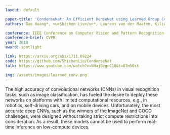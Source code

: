 ```yaml
---
layout: default

paper-title: 'CondenseNet: An Efficient DenseNet using Learned Group Convolutions'
authors: Gao Huang*, <u>Shichen Liu</u>*, Laurens van der Maaten, Kilian Q. Weinberger

conference: IEEE Conference on Computer Vision and Pattern Recognition
conference-brief: CVPR
year: 2018
award: spotlight

link: https://arxiv.org/abs/1711.09224
code: https://github.com/ShichenLiu/CondenseNet
talk: https://www.youtube.com/watch?v=NHajBzgnC1Q&t=87m50st

img: /assets/images/learned_conv.png
---
```


The high accuracy of convolutional networks (CNNs) in visual recognition tasks, such as image classification, has fueled the desire to deploy these networks on platforms with limited computational resources, e.g., in robotics, self-driving cars, and on mobile devices. Unfortunately, the most accurate deep CNNs, such as the winners of the ImageNet and COCO challenges, were designed without taking strict compute restrictions into consideration. As a result, these models cannot be used to perform real-time inference on low-compute devices.